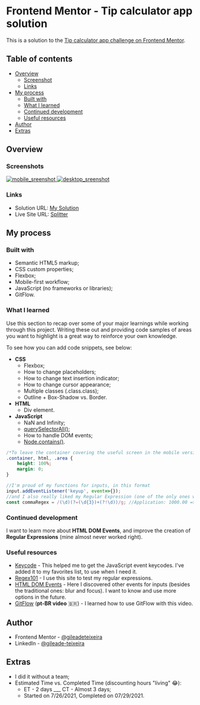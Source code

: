 # Frontend Mentor - Tip calculator app solution

This is a solution to the <a href="https://www.frontendmentor.io/challenges/tip-calculator-app-ugJNGbJUX" target="_blank" >Tip calculator app challenge on Frontend Mentor</a>.

## Table of contents

- [Overview](#overview)
  - [Screenshot](#screenshots)
  - [Links](#links)
- [My process](#my-process)
  - [Built with](#built-with)
  - [What I learned](#what-i-learned)
  - [Continued development](#continued-development)
  - [Useful resources](#useful-resources)
- [Author](#author)
- [Extras](#extras)

## Overview

### Screenshots
<a href="https://user-images.githubusercontent.com/77688036/127518374-bf214045-9876-46fd-9a93-905a10ec661e.png" target="_blank" >
  <img src="https://user-images.githubusercontent.com/77688036/127518374-bf214045-9876-46fd-9a93-905a10ec661e.png" alt="mobile_sreenshot">
</a>
<a href="https://user-images.githubusercontent.com/77688036/127518540-6bbd5ad0-35b4-41e7-a7d7-5460c4ca7f02.png" target="_blank" >
  <img src="https://user-images.githubusercontent.com/77688036/127518540-6bbd5ad0-35b4-41e7-a7d7-5460c4ca7f02.png" alt="desktop_sreenshot">
</a>

### Links

- Solution URL: <a href="https://www.frontendmentor.io/solutions/responsive-site-using-html-css-and-javascript-KItbwMQlV" target="_blank" >My Solution</a>
- Live Site URL: <a href="https://gileadeteixeira.github.io/tip-calculator-app/" target="_blank" >Splitter</a>

## My process

### Built with

- Semantic HTML5 markup;
- CSS custom properties;
- Flexbox;
- Mobile-first workflow;
- JavaScript (no frameworks or libraries);
- GitFlow.

### What I learned

Use this section to recap over some of your major learnings while working through this project. Writing these out and providing code samples of areas you want to highlight is a great way to reinforce your own knowledge.

To see how you can add code snippets, see below:

- **CSS**
  - Flexbox;
  - How to change placeholders;
  - How to change text insertion indicator;
  - How to change cursor appearance;
  - Multiple classes (.class.class);
  - Outline + Box-Shadow vs. Border.
- **HTML**
  - Div element.
- **JavaScript**
  - NaN and Infinity;
  - <a href="http://" target="_blank" >querySelectorAll()</a>;
  - How to handle DOM events;
  - <a href="http://" target="_blank" >Node.contains()</a>.

```css
/*To leave the container covering the useful screen in the mobile version*/
.container, html, .area {
    height: 100%;
    margin: 0;
}
```
```js
//I'm proud of my functions for inputs, in this format
input.addEventListener('keyup', event=>{});
//and I also really liked my Regular Expression (one of the only ones without "search" that worked) for hundred units
const commaRegex = /(\d)(?=(\d{3})+(?!\d))/g; //Application: 1000.00 => 1,000.00 for example
```

### Continued development

I want to learn more about **HTML DOM Events**, and improve the creation of **Regular Expressions** (mine almost never worked right).

### Useful resources

- <a href="https://keycode.info" target="_blank" >Keycode</a> - This helped me to get the JavaScript event keycodes. I've added it to my favorites list, to use when I need it.
- <a href="https://regex101.com" target="_blank" >Regex101</a> - I use this site to test my regular expressions. 
- <a href="https://www.w3schools.com/jsref/dom_obj_event.asp" target="_blank" >HTML DOM Events</a> - Here I discovered other events for inputs (besides the traditional ones: blur and focus). I want to know and use more options in the future.
- <a href="https://www.youtube.com/watch?v=dJjVr6Ya7B8" target="_blank" >GitFlow</a> (**pt-BR video** :brazil:) - I learned how to use GitFlow with this video.

## Author

- Frontend Mentor - <a href="https://www.frontendmentor.io/profile/gileadeteixeira" target="_blank" >@gileadeteixeira</a>
- LinkedIn - <a href="https://www.linkedin.com/in/gileade-teixeira-b86935204/" target="_blank" >@gileade-teixeira</a>

## Extras

- I did it without a team;
- Estimated Time vs. Completed Time (discounting hours "living" 😂):
  - ET - 2 days ___ CT - Almost 3 days;
  - Started on 7/26/2021, Completed on 07/29/2021.
